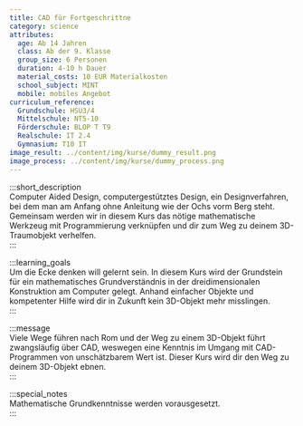 ```yaml
---
title: CAD für Fortgeschrittne
category: science
attributes:
  age: Ab 14 Jahren
  class: Ab der 9. Klasse
  group_size: 6 Personen
  duration: 4-10 h Dauer
  material_costs: 10 EUR Materialkosten
  school_subject: MINT
  mobile: mobiles Angebot
curriculum_reference:
  Grundschule: HSU3/4  
  Mittelschule: NT5-10
  Förderschule: BLOP T T9   
  Realschule: IT 2.4
  Gymnasium: T10 IT
image_result: ../content/img/kurse/dummy_result.png
image_process: ../content/img/kurse/dummy_process.png
---
```

:::short_description  
Computer Aided Design, computergestütztes Design, ein Designverfahren, bei dem man am Anfang ohne Anleitung wie der Ochs vorm Berg steht. Gemeinsam werden wir in diesem Kurs das nötige mathematische Werkzeug mit Programmierung verknüpfen und dir zum Weg zu deinem 3D-Traumobjekt verhelfen.               
:::

:::learning_goals  
Um die Ecke denken will gelernt sein. In diesem Kurs wird der Grundstein für ein mathematisches Grundverständnis in der dreidimensionalen Konstruktion am Computer gelegt. Anhand einfacher Objekte und kompetenter Hilfe wird dir in Zukunft kein 3D-Objekt mehr misslingen.                        
:::

:::message  
Viele Wege führen nach Rom und der Weg zu einem 3D-Objekt führt zwangsläufig über CAD, weswegen eine Kenntnis im Umgang mit CAD-Programmen von unschätzbarem Wert ist. Dieser Kurs wird dir den Weg zu deinem 3D-Objekt ebnen.    
:::  

:::special_notes  
Mathematische Grundkenntnisse werden vorausgesetzt.        
:::
